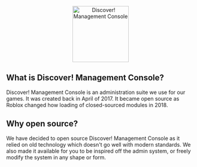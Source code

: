 <p align="center">
    <a href="https://discover-rblx.com"><img src="https://discover-rblx.com/wp-content/uploads/2020/06/DMC-Branding-Logo.png" alt="Discover! Management Console" height="150" /></a>
</p>

## What is Discover! Management Console?
Discover! Management Console is an administration suite we use for our games. It was created back in April of 2017. It became open source as Roblox changed how loading of closed-sourced modules in 2018.

## Why open source?
We have decided to open source Discover! Management Console as it relied on old technology which doesn't go well with modern standards. We also made it available for you to be inspired off the admin system, or freely modify the system in any shape or form.
